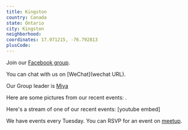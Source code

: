 ```yaml
---
title: Kingston
country: Canada
state: Ontario
city: Kingston
neighborhood: 
coordinates: 17.971215, -76.792813
plusCode:
---
```

Join our [Facebook group](https://www.facebook.com/groups/free.code.camp.kingston.ontario).

You can chat with us on [WeChat](wechat URL).

Our Group leader is [Miya](freecodecamp.org/miya)

Here are some pictures from our recent events:
![]().

Here's a stream of one of our recent events:
[youtube embed]

We have events every Tuesday. You can RSVP for an event on [meetup](meetupurl).
